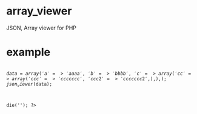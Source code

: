 array_viewer
============

JSON, Array viewer for PHP

example
============
<code>
<?php
include('array_viewer.php');

$data=array(
  'a'=>'aaaa',
  'b'=>'bbbb',
  'c'=>array(
    'cc'=>array(
      'ccc'=>'ccccccc',
      'ccc2'=>'ccccccc2',
    ),
  ),
);
json_viewer($data);

die('');
?>
</code>
